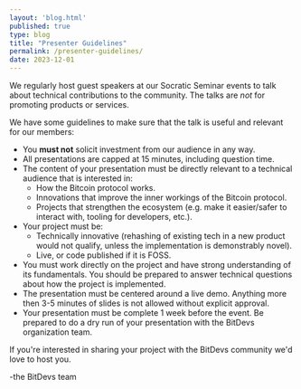 ```yaml
---
layout: 'blog.html'
published: true
type: blog
title: "Presenter Guidelines"
permalink: /presenter-guidelines/
date: 2023-12-01
---
```


We regularly host guest speakers at our Socratic Seminar events to talk about
technical contributions to the community. The talks  are _not_ for promoting
products or services.

We have some guidelines to make sure that the talk is useful and relevant for
our members:

- You **must not** solicit investment from our audience in any way. 
- All presentations are capped at 15 minutes, including question time.
- The content of your presentation must be directly relevant to a technical
  audience that is interested in:
  - How the Bitcoin protocol works.
  - Innovations that improve the inner workings of the Bitcoin protocol.
  - Projects that strengthen the ecosystem (e.g. make it easier/safer to
    interact with, tooling for developers, etc.).
- Your project must be:
  - Technically innovative (rehashing of existing tech in a new product would
    not qualify, unless the implementation is demonstrably novel). 
  - Live, or code published if it is FOSS.
- You must work directly on the project and have strong understanding of its
  fundamentals. You should be prepared to answer technical questions about how
  the project is implemented.
- The presentation must be centered around a live demo. Anything more then 3-5
  minutes of slides is not allowed without explicit approval.
- Your presentation must be complete 1 week before the event. Be prepared to do
  a dry run of your presentation with the BitDevs organization team.

If you're interested in sharing your project with the BitDevs community we'd
love to host you.

-the BitDevs team
